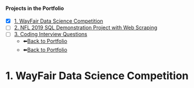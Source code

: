 #### Projects in the Portfolio
- [X] [1. WayFair Data Science Competition](WayFair%20Data%20Science%20Competition)
- [ ] [2. NFL 2019 SQL Demonstration Project with Web Scraping](NFL%202019%20SQL%20Demonstration%20Project%20with%20Web%20Scraping)
- [ ] [3. Coding Interview Questions](Coding%20Interview%20Questions)
  - :arrow_left:[Back to Portfolio](../Portfolio/WayFair%20Data%20Science%20Competition)
  - :arrow_left:[Back to Portfolio](../Portfolio/)



# 1. WayFair Data Science Competition









